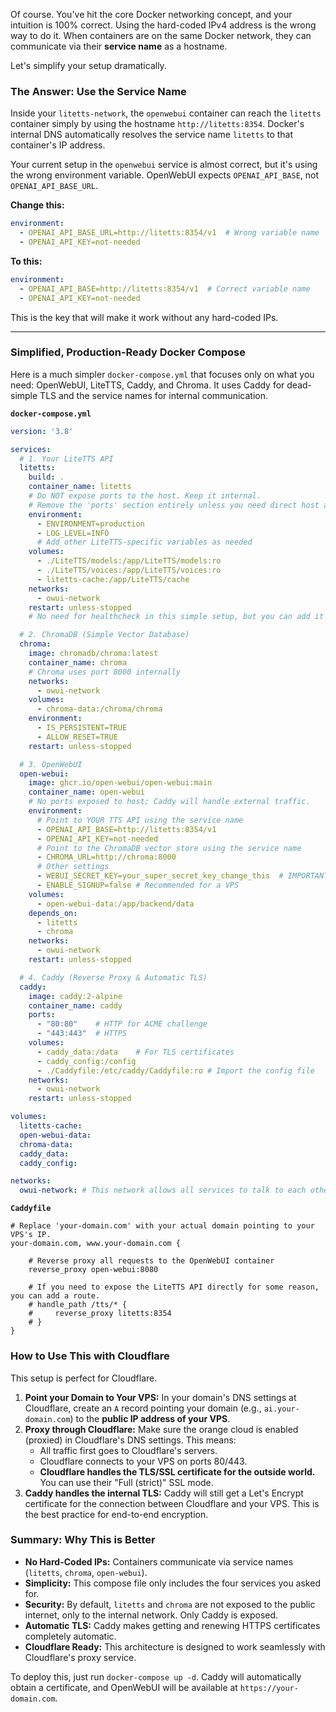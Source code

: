 Of course. You've hit the core Docker networking concept, and your intuition is 100% correct. Using the hard-coded IPv4 address is the wrong way to do it. When containers are on the same Docker network, they can communicate via their **service name** as a hostname.

Let's simplify your setup dramatically.

### The Answer: Use the Service Name

Inside your `litetts-network`, the `openwebui` container can reach the `litetts` container simply by using the hostname `http://litetts:8354`. Docker's internal DNS automatically resolves the service name `litetts` to that container's IP address.

Your current setup in the `openwebui` service is almost correct, but it's using the wrong environment variable. OpenWebUI expects `OPENAI_API_BASE`, not `OPENAI_API_BASE_URL`.

**Change this:**
```yaml
environment:
  - OPENAI_API_BASE_URL=http://litetts:8354/v1  # Wrong variable name
  - OPENAI_API_KEY=not-needed
```
**To this:**
```yaml
environment:
  - OPENAI_API_BASE=http://litetts:8354/v1  # Correct variable name
  - OPENAI_API_KEY=not-needed
```
This is the key that will make it work without any hard-coded IPs.

---

### Simplified, Production-Ready Docker Compose

Here is a much simpler `docker-compose.yml` that focuses only on what you need: OpenWebUI, LiteTTS, Caddy, and Chroma. It uses Caddy for dead-simple TLS and the service names for internal communication.

**`docker-compose.yml`**
```yaml
version: '3.8'

services:
  # 1. Your LiteTTS API
  litetts:
    build: .
    container_name: litetts
    # Do NOT expose ports to the host. Keep it internal.
    # Remove the 'ports' section entirely unless you need direct host access for debugging.
    environment:
      - ENVIRONMENT=production
      - LOG_LEVEL=INFO
      # Add other LiteTTS-specific variables as needed
    volumes:
      - ./LiteTTS/models:/app/LiteTTS/models:ro
      - ./LiteTTS/voices:/app/LiteTTS/voices:ro
      - litetts-cache:/app/LiteTTS/cache
    networks:
      - owui-network
    restart: unless-stopped
    # No need for healthcheck in this simple setup, but you can add it back if desired.

  # 2. ChromaDB (Simple Vector Database)
  chroma:
    image: chromadb/chroma:latest
    container_name: chroma
    # Chroma uses port 8000 internally
    networks:
      - owui-network
    volumes:
      - chroma-data:/chroma/chroma
    environment:
      - IS_PERSISTENT=TRUE
      - ALLOW_RESET=TRUE
    restart: unless-stopped

  # 3. OpenWebUI
  open-webui:
    image: ghcr.io/open-webui/open-webui:main
    container_name: open-webui
    # No ports exposed to host; Caddy will handle external traffic.
    environment:
      # Point to YOUR TTS API using the service name
      - OPENAI_API_BASE=http://litetts:8354/v1
      - OPENAI_API_KEY=not-needed
      # Point to the ChromaDB vector store using the service name
      - CHROMA_URL=http://chroma:8000
      # Other settings
      - WEBUI_SECRET_KEY=your_super_secret_key_change_this  # IMPORTANT!
      - ENABLE_SIGNUP=false # Recommended for a VPS
    volumes:
      - open-webui-data:/app/backend/data
    depends_on:
      - litetts
      - chroma
    networks:
      - owui-network
    restart: unless-stopped

  # 4. Caddy (Reverse Proxy & Automatic TLS)
  caddy:
    image: caddy:2-alpine
    container_name: caddy
    ports:
      - "80:80"    # HTTP for ACME challenge
      - "443:443"  # HTTPS
    volumes:
      - caddy_data:/data    # For TLS certificates
      - caddy_config:/config
      - ./Caddyfile:/etc/caddy/Caddyfile:ro # Import the config file
    networks:
      - owui-network
    restart: unless-stopped

volumes:
  litetts-cache:
  open-webui-data:
  chroma-data:
  caddy_data:
  caddy_config:

networks:
  owui-network: # This network allows all services to talk to each other by name.
```

**`Caddyfile`**
```
# Replace 'your-domain.com' with your actual domain pointing to your VPS's IP.
your-domain.com, www.your-domain.com {

    # Reverse proxy all requests to the OpenWebUI container
    reverse_proxy open-webui:8080

    # If you need to expose the LiteTTS API directly for some reason, you can add a route.
    # handle_path /tts/* {
    #     reverse_proxy litetts:8354
    # }
}
```

### How to Use This with Cloudflare

This setup is perfect for Cloudflare.

1.  **Point your Domain to Your VPS:** In your domain's DNS settings at Cloudflare, create an `A` record pointing your domain (e.g., `ai.your-domain.com`) to the **public IP address of your VPS**.
2.  **Proxy through Cloudflare:** Make sure the orange cloud is enabled (proxied) in Cloudflare's DNS settings. This means:
    *   All traffic first goes to Cloudflare's servers.
    *   Cloudflare connects to your VPS on ports 80/443.
    *   **Cloudflare handles the TLS/SSL certificate for the outside world.** You can use their "Full (strict)" SSL mode.
3.  **Caddy handles the internal TLS:** Caddy will still get a Let's Encrypt certificate for the connection between Cloudflare and your VPS. This is the best practice for end-to-end encryption.

### Summary: Why This is Better

*   **No Hard-Coded IPs:** Containers communicate via service names (`litetts`, `chroma`, `open-webui`).
*   **Simplicity:** This compose file only includes the four services you asked for.
*   **Security:** By default, `litetts` and `chroma` are not exposed to the public internet, only to the internal network. Only Caddy is exposed.
*   **Automatic TLS:** Caddy makes getting and renewing HTTPS certificates completely automatic.
*   **Cloudflare Ready:** This architecture is designed to work seamlessly with Cloudflare's proxy service.

To deploy this, just run `docker-compose up -d`. Caddy will automatically obtain a certificate, and OpenWebUI will be available at `https://your-domain.com`.
